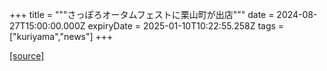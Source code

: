 +++
title = """さっぽろオータムフェストに栗山町が出店"""
date = 2024-08-27T15:00:00.000Z
expiryDate = 2025-01-10T10:22:55.258Z
tags = ["kuriyama","news"]
+++


[[source]](https://www.town.kuriyama.hokkaido.jp/soshiki/53/28644.html)
